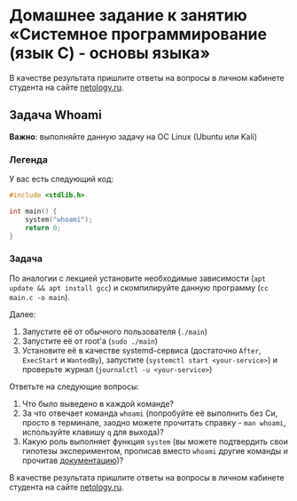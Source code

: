# Домашнее задание к занятию «Системное программирование (язык C) - основы языка»

В качестве результата пришлите ответы на вопросы в личном кабинете студента на сайте [netology.ru](https://netology.ru).

## Задача Whoami

**Важно**: выполняйте данную задачу на ОС Linux (Ubuntu или Kali)

### Легенда

У вас есть следующий код:
```c
#include <stdlib.h>

int main() {
    system("whoami");
    return 0;
}
```

### Задача

По аналогии с лекцией установите необходимые зависимости (`apt update && apt install gcc`) и скомпилируйте данную программу (`cc main.c -o main`).

Далее:
1. Запустите её от обычного пользователя (`./main`)
1. Запустите её от root'а (`sudo ./main`)
1. Установите её в качестве systemd-сервиса (достаточно `After`, `ExecStart` и `WantedBy`), запустите (`systemctl start <your-service>`) и проверьте журнал (`journalctl -u <your-service>`)

Ответьте на следующие вопросы:
1. Что было выведено в каждой команде?
1. За что отвечает команда `whoami` (попробуйте её выполнить без Си, просто в терминале, заодно можете прочитать справку - `man whoami`, используйте клавишу `q` для выхода)?
1. Какую роль выполняет функция `system` (вы можете подтвердить свои гипотезы экспериментом, прописав вместо `whoami` другие команды и прочитав [документацию](https://www.gnu.org/software/libc/manual/html_node/Running-a-Command.html#index-system))?

В качестве результата пришлите ответы на вопросы в личном кабинете студента на сайте [netology.ru](https://netology.ru).
